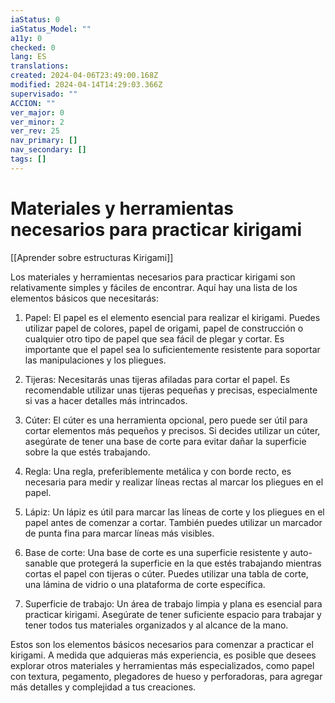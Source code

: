 ```yaml
---
iaStatus: 0
iaStatus_Model: ""
a11y: 0
checked: 0
lang: ES
translations: 
created: 2024-04-06T23:49:00.168Z
modified: 2024-04-14T14:29:03.366Z
supervisado: ""
ACCION: ""
ver_major: 0
ver_minor: 2
ver_rev: 25
nav_primary: []
nav_secondary: []
tags: []
---
```

# Materiales y herramientas necesarios para practicar kirigami

[[Aprender sobre estructuras Kirigami]]

Los materiales y herramientas necesarios para practicar kirigami son relativamente simples y fáciles de encontrar. Aquí hay una lista de los elementos básicos que necesitarás:

1. Papel: El papel es el elemento esencial para realizar el kirigami. Puedes utilizar papel de colores, papel de origami, papel de construcción o cualquier otro tipo de papel que sea fácil de plegar y cortar. Es importante que el papel sea lo suficientemente resistente para soportar las manipulaciones y los pliegues.

2. Tijeras: Necesitarás unas tijeras afiladas para cortar el papel. Es recomendable utilizar unas tijeras pequeñas y precisas, especialmente si vas a hacer detalles más intrincados.

3. Cúter: El cúter es una herramienta opcional, pero puede ser útil para cortar elementos más pequeños y precisos. Si decides utilizar un cúter, asegúrate de tener una base de corte para evitar dañar la superficie sobre la que estés trabajando.

4. Regla: Una regla, preferiblemente metálica y con borde recto, es necesaria para medir y realizar líneas rectas al marcar los pliegues en el papel.

5. Lápiz: Un lápiz es útil para marcar las líneas de corte y los pliegues en el papel antes de comenzar a cortar. También puedes utilizar un marcador de punta fina para marcar líneas más visibles.

6. Base de corte: Una base de corte es una superficie resistente y auto-sanable que protegerá la superficie en la que estés trabajando mientras cortas el papel con tijeras o cúter. Puedes utilizar una tabla de corte, una lámina de vidrio o una plataforma de corte específica.

7. Superficie de trabajo: Un área de trabajo limpia y plana es esencial para practicar kirigami. Asegúrate de tener suficiente espacio para trabajar y tener todos tus materiales organizados y al alcance de la mano.

Estos son los elementos básicos necesarios para comenzar a practicar el kirigami. A medida que adquieras más experiencia, es posible que desees explorar otros materiales y herramientas más especializados, como papel con textura, pegamento, plegadores de hueso y perforadoras, para agregar más detalles y complejidad a tus creaciones.
